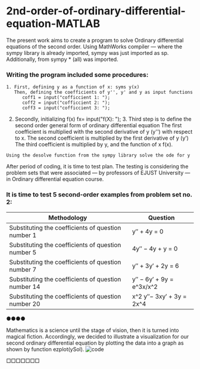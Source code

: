 # 2nd-order-of-ordinary-differential-equation-MATLAB

The present work aims to create a program to solve Ordinary differential equations of the second order. Using MathWorks compiler — where the sympy library is already imported, sympy was just imported as sp.  Additionally, from sympy * (all) was imported.
  ### Writing the program included some procedures: 
	1. First, defining y as a function of x: syms y(x)
	   Then, defining the coefficients of y'', y' and y as input functions
          coff1 = input("cofficcient 1: ");
          coff2 = input("cofficcient 2: ");
          coff3 = input("cofficcient 3: ");
  2. Secondly, initializing f(x)
fx= input("f(X): ");
	3. Third step is to define the second order general form of ordinary differential equation 
      The first coefficient is multiplied with the second derivative of y (y'') with respect to x. 
      The second coefficient is multiplied by the first derivative of y (y’)
      The third coefficient is multiplied by y, and the function of x f(x).

	Using the desolve function from the sympy library solve the ode for y 

After period of coding, it is time to test plan. The testing is considering the problem sets that were associated — by professors of EJUST University — in Ordinary differential equation course. 

### It is time to test 5 second-order examples from problem set no. 2:
| Methodology | Question |
|-------------| -------|
|Substituting the coefficients of question number 1         |y′′ + 4y = 0|
|Substituting the coefficients of question number 5         |4y′′ − 4y + y = 0|
|Substituting the coefficients of question number 7         |y′′ + 3y′ + 2y = 6|
|Substituting the coefficients of question number 14        |y′′ − 6y′ + 9y = e^3x/x^2|
|Substituting the coefficients of question number 20        |x^2 y′′− 3xy′ + 3y = 2x^4|

●●●●

Mathematics is a science until the stage of vision, then it is turned into magical fiction. Accordingly, we decided to illustrate a visualization for our second ordinary differential equation by plotting the data into a graph as shown by function ezplot(ySol).
![code](https://user-images.githubusercontent.com/101527083/210114289-d5cc4ce4-011d-4210-92a0-2f2e1dedc50b.jpeg)


□□□□□□□









